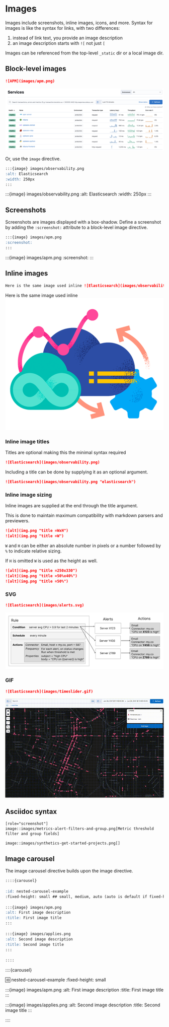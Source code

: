# Images

Images include screenshots, inline images, icons, and more. Syntax for images is like the syntax for links, with two differences:
1. instead of link text, you provide an image description
2. an image description starts with `![` not just `[`

Images can be referenced from the top-level `_static` dir or a local image dir.

## Block-level images

```markdown
![APM](images/apm.png)
```

![APM](images/apm.png)

Or, use the `image` directive.

```markdown
:::{image} images/observability.png
:alt: Elasticsearch
:width: 250px
:::
```

:::{image} images/observability.png
:alt: Elasticsearch
:width: 250px
:::

## Screenshots

Screenshots are images displayed with a box-shadow. Define a screenshot by adding the `:screenshot:` attribute to a block-level image directive.

```markdown
:::{image} images/apm.png
:screenshot:
:::
```

:::{image} images/apm.png
:screenshot:
:::

## Inline images

```markdown
Here is the same image used inline ![Elasticsearch](images/observability.png "elasticsearch =50%x50%")
```

Here is the same image used inline ![Elasticsearch](images/observability.png "elasticsearch =50%x50%")


### Inline image titles

Titles are optional making this the minimal syntax required

```markdown
![Elasticsearch](images/observability.png)
```

Including a title can be done by supplying it as an optional argument.

```markdown
![Elasticsearch](images/observability.png "elasticsearch")
```

### Inline image sizing

Inline images are supplied at the end through the title argument.

This is done to maintain maximum compatibility with markdown parsers
and previewers. 

```markdown
![alt](img.png "title =WxH")
![alt](img.png "title =W")
```

`W` and `H` can be either an absolute number in pixels or a number followed by `%` to indicate relative sizing.

If `H` is omitted `W` is used as the height as well.

```markdown
![alt](img.png "title =250x330")
![alt](img.png "title =50%x40%")
![alt](img.png "title =50%")
```



### SVG 

```markdown
![Elasticsearch](images/alerts.svg)
```
![Elasticsearch](images/alerts.svg)

### GIF

```markdown
![Elasticsearch](images/timeslider.gif)
```
![Elasticsearch](images/timeslider.gif)


## Asciidoc syntax

```asciidoc
[role="screenshot"]
image::images/metrics-alert-filters-and-group.png[Metric threshold filter and group fields]
```

```asciidoc
image::images/synthetics-get-started-projects.png[]
```

## Image carousel

The image carousel directive builds upon the image directive.

```markdown
::::{carousel}

:id: nested-carousel-example
:fixed-height: small ## small, medium, auto (auto is default if fixed-height is not specified)

:::{image} images/apm.png
:alt: First image description
:title: First image title
:::

:::{image} images/applies.png
:alt: Second image description
:title: Second image title
:::

::::
```
::::{carousel}

:id: nested-carousel-example
:fixed-height: small

:::{image} images/apm.png
:alt: First image description
:title: First image title
:::

:::{image} images/applies.png
:alt: Second image description
:title: Second image title
:::

::::
